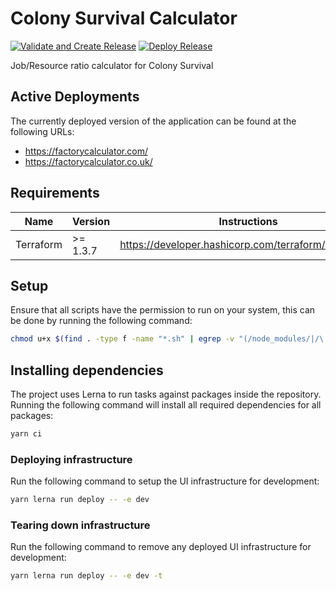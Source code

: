 # Colony Survival Calculator

[![Validate and Create Release](https://github.com/ashley-evans/colony-survival-calculator/actions/workflows/ci.yml/badge.svg)](https://github.com/ashley-evans/colony-survival-calculator/actions/workflows/ci.yml)
[![Deploy Release](https://github.com/ashley-evans/colony-survival-calculator/actions/workflows/cd.yml/badge.svg)](https://github.com/ashley-evans/colony-survival-calculator/actions/workflows/cd.yml)

Job/Resource ratio calculator for Colony Survival

## Active Deployments

The currently deployed version of the application can be found at the following URLs:

-   https://factorycalculator.com/
-   https://factorycalculator.co.uk/

## Requirements

| Name      | Version  | Instructions                                        |
| --------- | -------- | --------------------------------------------------- |
| Terraform | >= 1.3.7 | https://developer.hashicorp.com/terraform/downloads |

## Setup

Ensure that all scripts have the permission to run on your system, this can be done by running the following command:

```sh
chmod u+x $(find . -type f -name "*.sh" | egrep -v "(/node_modules/|/\.husky/)")
```

## Installing dependencies

The project uses Lerna to run tasks against packages inside the repository. Running the following command will install all required dependencies for all packages:

```sh
yarn ci
```

### Deploying infrastructure

Run the following command to setup the UI infrastructure for development:

```sh
yarn lerna run deploy -- -e dev
```

### Tearing down infrastructure

Run the following command to remove any deployed UI infrastructure for development:

```sh
yarn lerna run deploy -- -e dev -t
```

